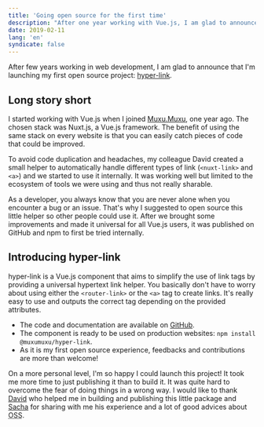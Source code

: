 ```yaml
---
title: 'Going open source for the first time'
description: "After one year working with Vue.js, I am glad to announce that I'm launching my first open source project!"
date: 2019-02-11
lang: 'en'
syndicate: false
---
```


After few years working in web development, I am glad to announce that I'm launching my first open source project: [hyper-link](https://github.com/muxumuxu/hyper-link).

## Long story short

I started working with Vue.js when I joined [Muxu.Muxu](https://muxumuxu.com/), one year ago. The chosen stack was Nuxt.js, a Vue.js framework. The benefit of using the same stack on every website is that you can easily catch pieces of code that could be improved.

To avoid code duplication and headaches, my colleague David created a small helper to automatically handle different types of link (`<nuxt-link>` and `<a>`) and we started to use it internally. It was working well but limited to the ecosystem of tools we were using and thus not really sharable.

As a developer, you always know that you are never alone when you encounter a bug or an issue. That's why I suggested to open source this little helper so other people could use it. After we brought some improvements and made it universal for all Vue.js users, it was published on GitHub and npm to first be tried internally.

## Introducing hyper-link

hyper-link is a Vue.js component that aims to simplify the use of link tags by providing a universal hypertext link helper. You basically don't have to worry about using either the `<router-link>` or the `<a>` tag to create links. It's really easy to use and outputs the correct tag depending on the provided attributes.

- The code and documentation are available on [GitHub](https://github.com/muxumuxu/hyper-link).
- The component is ready to be used on production websites: `npm install @muxumuxu/hyper-link`.
- As it is my first open source experience, feedbacks and contributions are more than welcome!

On a more personal level, I'm so happy I could launch this project! It took me more time to just publishing it than to build it. It was quite hard to overcome the fear of doing things in a wrong way. I would like to thank [David](https://twitter.com/davidmiotti) who helped me in building and publishing this little package and [Sacha](https://twitter.com/sachadso) for sharing with me his experience and a lot of good advices about <abbr title="Open Source Software">OSS</abbr>.
